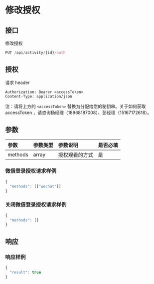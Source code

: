 # 修改授权

## 接口

修改授权

```javascript
PUT /api/activity/{id}/auth
```

## 授权

请求 header

```http
Authorization: Bearer <accessToken>
Content-Type: application/json
```

注：请将上方的 `<accessToken>` 替换为分配给您的秘钥串。关于如何获取 accessToken ，请咨询杨经理（18968187008）、彭经理（15167172618）。

## 参数

| 参数 | 参数类型 | 参数说明 | 是否必填 |
| :--- | :--- | :--- | :--- |
| methods | array | 授权观看的方式 | 是 |

### 微信登录授权请求样例

```javascript
{
  "methods": [["wechat"]]
}
```

### 关闭微信登录授权请求样例

```javascript
{
  "methods": []
}
```

## 响应

### 响应样例

```javascript
{
  "result": true
}
```

